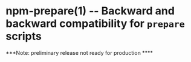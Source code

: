 npm-prepare(1) -- Backward and backward compatibility for `prepare` scripts
===========================================================================

***Note:  preliminary release not ready for production ****

